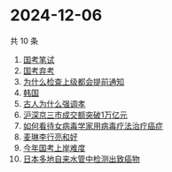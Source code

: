 # 2024-12-06

共 10 条

<!-- BEGIN ZHIHUSEARCH -->
<!-- 最后更新时间 Fri Dec 06 2024 11:26:33 GMT+0800 (China Standard Time) -->
1. [国考笔试](https://www.zhihu.com/search?q=国考笔试)
1. [国考弃考](https://www.zhihu.com/search?q=国考弃考)
1. [为什么检查上级都会提前通知](https://www.zhihu.com/search?q=为什么检查上级都会提前通知)
1. [韩国](https://www.zhihu.com/search?q=韩国)
1. [古人为什么强调孝](https://www.zhihu.com/search?q=古人为什么强调孝)
1. [沪深京三市成交额突破1万亿元](https://www.zhihu.com/search?q=沪深京三市成交额突破1万亿元)
1. [如何看待女病毒学家用病毒疗法治疗癌症](https://www.zhihu.com/search?q=如何看待女病毒学家用病毒疗法治疗癌症)
1. [麦琳李行亮和好](https://www.zhihu.com/search?q=麦琳李行亮和好)
1. [今年国考上岸难度](https://www.zhihu.com/search?q=今年国考上岸难度)
1. [日本多地自来水管中检测出致癌物](https://www.zhihu.com/search?q=日本多地自来水管中检测出致癌物)
<!-- END ZHIHUSEARCH -->
